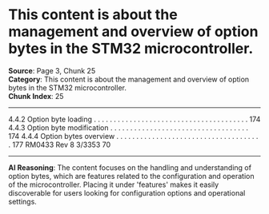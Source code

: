 # This content is about the management and overview of option bytes in the STM32 microcontroller.

**Source**: Page 3, Chunk 25  
**Category**: This content is about the management and overview of option bytes in the STM32 microcontroller.  
**Chunk Index**: 25

---

4.4.2 Option byte loading . . . . . . . . . . . . . . . . . . . . . . . . . . . . . . . . . . . . . . . 174
4.4.3 Option byte modification . . . . . . . . . . . . . . . . . . . . . . . . . . . . . . . . . . . 174
4.4.4 Option bytes overview . . . . . . . . . . . . . . . . . . . . . . . . . . . . . . . . . . . . . 177
RM0433 Rev 8 3/3353
70

---

**AI Reasoning**: The content focuses on the handling and understanding of option bytes, which are features related to the configuration and operation of the microcontroller. Placing it under 'features' makes it easily discoverable for users looking for configuration options and operational settings.
